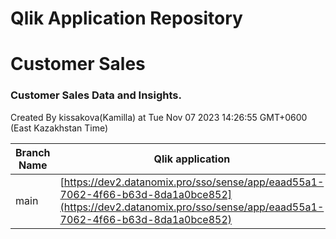 # Qlik Application Repository 
# Customer Sales
### Customer Sales Data and Insights.
Created By kissakova(Kamilla) at Tue Nov 07 2023 14:26:55 GMT+0600 (East Kazakhstan Time)

Branch Name|Qlik application
---|---
main|[https://dev2.datanomix.pro/sso/sense/app/eaad55a1-7062-4f66-b63d-8da1a0bce852](https://dev2.datanomix.pro/sso/sense/app/eaad55a1-7062-4f66-b63d-8da1a0bce852)